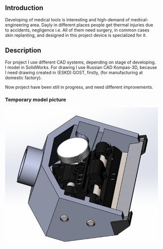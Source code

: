 
## Introduction
Developing of medical tools is interesting and high-demand of medical-engineering area. Dayly in different places people get thermal injuries due to accidents, negligence i.e. All of them need surgery, in common cases skin replanting, and designed in this project device is specialized for it.

## Description 
For project I use different CAD systems, depending on stage of developing. I model in SolidWorks. For drawing I use Russian CAD Kompas-3D, because I need drawing created in (ESKD) GOST, firstly, (for manufacturing at domestic factory). 

Now project have been still in progress, and need different improvements. 

### Temporary model picture
<img src = "Media/Photo.png">

